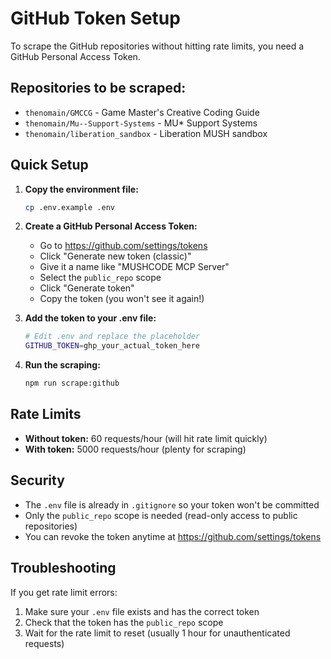 # GitHub Token Setup

To scrape the GitHub repositories without hitting rate limits, you need a GitHub Personal Access Token.

## Repositories to be scraped:
- `thenomain/GMCCG` - Game Master's Creative Coding Guide
- `thenomain/Mu--Support-Systems` - MU* Support Systems  
- `thenomain/liberation_sandbox` - Liberation MUSH sandbox

## Quick Setup

1. **Copy the environment file:**
   ```bash
   cp .env.example .env
   ```

2. **Create a GitHub Personal Access Token:**
   - Go to https://github.com/settings/tokens
   - Click "Generate new token (classic)"
   - Give it a name like "MUSHCODE MCP Server"
   - Select the `public_repo` scope
   - Click "Generate token"
   - Copy the token (you won't see it again!)

3. **Add the token to your .env file:**
   ```bash
   # Edit .env and replace the placeholder
   GITHUB_TOKEN=ghp_your_actual_token_here
   ```

4. **Run the scraping:**
   ```bash
   npm run scrape:github
   ```

## Rate Limits

- **Without token:** 60 requests/hour (will hit rate limit quickly)
- **With token:** 5000 requests/hour (plenty for scraping)

## Security

- The `.env` file is already in `.gitignore` so your token won't be committed
- Only the `public_repo` scope is needed (read-only access to public repositories)
- You can revoke the token anytime at https://github.com/settings/tokens

## Troubleshooting

If you get rate limit errors:
1. Make sure your `.env` file exists and has the correct token
2. Check that the token has the `public_repo` scope
3. Wait for the rate limit to reset (usually 1 hour for unauthenticated requests)